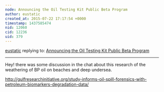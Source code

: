 ```yaml
---
node: Announcing the Oil Testing Kit Public Beta Program
author: eustatic
created_at: 2015-07-22 17:17:54 +0000
timestamp: 1437585474
nid: 12060
cid: 12236
uid: 379
---
```




[eustatic](../profile/eustatic) replying to: [Announcing the Oil Testing Kit Public Beta Program](../notes/ygzstc/07-14-2015/oil-testing-kit-beta-program)

----
Hey!  there was some discussion in the chat about this research of the weathering of BP oil on beaches and deep undersea.

http://gulfresearchinitiative.org/study-informs-oil-spill-forensics-with-petroleum-biomarkers-degradation-data/